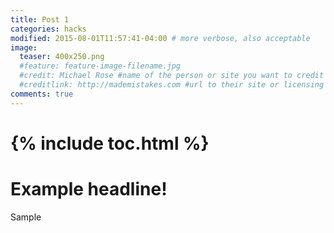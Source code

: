 ```yaml
---
title: Post 1
categories: hacks
modified: 2015-08-01T11:57:41-04:00 # more verbose, also acceptable
image:
  teaser: 400x250.png
  #feature: feature-image-filename.jpg
  #credit: Michael Rose #name of the person or site you want to credit
  #creditlink: http://mademistakes.com #url to their site or licensing
comments: true
---
```

# {% include toc.html %}

# Example headline!
Sample
